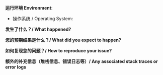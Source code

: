 <!--
如果是反馈 Bug，请认真填写下方表单。
If this is a bug report please fill out the template below.

如果是提出新的 Feature，请详细描述您的需求。
If this is a feature request please describe the behavior that you'd like to see.


请您确认您已经阅读过使用文档（https://cardinal.ink/），并在 issue 列表中查找相似的问题。
Please make sure that you have read the project Wiki (https://cardinal.ink/) and other issue may related to this one.
-->

**运行环境 Environment**:
    
  - 操作系统 / Operating System: <!-- uanme -a -->

**发生了什么？/ What happened?**

**您的预期结果是什么？/ What did you expect to happen?**

**如何复现您的问题？/ How to reproduce your issue?**

**额外的补充信息（堆栈信息、错误日志等）/ Any associated stack traces or error logs**
